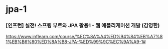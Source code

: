 # jpa-1
### [인프런] 실전! 스프링 부트와 JPA 활용1 - 웹 애플리케이션 개발 (김영한) 
https://www.inflearn.com/course/%EC%8A%A4%ED%94%84%EB%A7%81%EB%B6%80%ED%8A%B8-JPA-%ED%99%9C%EC%9A%A9-1#
